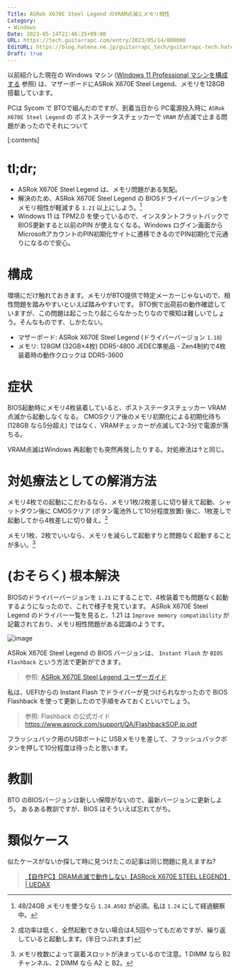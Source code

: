 ```yaml
---
Title: ASRok X670E Steel Legend のVRAM点滅とメモリ相性
Category:
- Windows
Date: 2023-05-14T22:46:25+09:00
URL: https://tech.guitarrapc.com/entry/2023/05/14/000000
EditURL: https://blog.hatena.ne.jp/guitarrapc_tech/guitarrapc-tech.hatenablog.com/atom/entry/4207575160648902174
Draft: true
---
```


以前紹介した現在の Windows マシン ([Windows 11 Professional マシンを構成する](https://tech.guitarrapc.com/entry/2023/05/09/759984) 参照) は、マザーボードにASRok X670E Steel Legend、メモリを128GB 搭載しています。

PCは Sycom で BTOで組んだのですが、到着当日から PC電源投入時に `ASRok X670E Steel Legend` の ポストステータスチェッカーで `VRAM` が点滅で止まる問題があったのでそれについて

[:contents]

# tl;dr;

* ASRok X670E Steel Legend は、メモリ問題がある気配。
* 解決のため、ASRok X670E Steel Legend の BIOSドライバーバージョンをメモリ相性が軽減する `1.21` 以上にしよう。[^1]
* Windows 11 は TPM2.0 を使っているので、インスタントフラットバックで BIOS更新すると以前のPIN が使えなくなる。Windows ログイン画面からMicrosoftアカウントのPIN初期化サイトに遷移できるのでPIN初期化で元通りになるので安心。

# 構成

環境にだけ触れておきます。メモリがBTO提供で特定メーカーじゃないので、相性問題を踏みやすいといえば踏みやすいです。
BTO側で出荷前の動作確認していますが、この問題は起こったり起こらなかったりなので検知は難しいでしょう。そんなものです、しかたない。

* マザーボード: ASRok X670E Steel Legend (ドライバーバージョン `1.18`)
* メモリ: 128GM (32GB×4枚) DDR5-4800 JEDEC準拠品 - Zen4制約で4枚装着時の動作クロックは DDR5-3600

# 症状

BIOS起動時にメモリ4枚装着していると、ポストステータスチェッカー VRAM 点滅から起動しなくなる。
CMOSクリア後のメモリ初期化による初期化待ち (128GB なら5分超え) ではなく、VRAMチェッカーが点滅して2-3分で電源が落ちる。

VRAM点滅はWindows 再起動でも突然再発したりする。対処療法は↑と同じ。

# 対処療法としての解消方法

メモリ4枚での起動にこだわるなら、メモリ1枚/2枚差しに切り替えて起動、シャットダウン後に CMOSクリア (ボタン電池外して10分程度放置) 後に、1枚差しで起動してから4枚差しに切り替え。[^2]

メモリ1枚、2枚でいいなら、メモリを減らして起動すりと問題なく起動することが多い。[^3]

# (おそらく) 根本解決

BIOSのドライバーバージョンを `1.21` にすることで、4枚装着でも問題なく起動するようになったので、これで様子を見ています。
ASRok X670E Steel Legend のドライバー一覧を見ると、1.21 は `Improve memory compatibility` が記載されており、メモリ相性問題がある認識のようです。

![image](https://user-images.githubusercontent.com/3856350/238206405-9302c335-5154-40e5-bd09-3ae9bd990096.png)

ASRok X670E Steel Legend の BIOS バージョンは、 `Instant Flash` か `BIOS Flashback` という方法で更新ができます。

> 参照: [ASRok X670E Steel Legend ユーザーガイド](https://download.asrock.com/Manual/X670E%20Steel%20Legend_Japanese.pdf)

私は、UEFIからの Instant Flash でドライバーが見つけられなかったので BIOS Flashback を使って更新したので手順をみておくといいでしょう。

> 参照: Flashback の公式ガイド https://www.asrock.com/support/QA/FlashbackSOP.jp.pdf

フラッシュバック用のUSBポートに USBメモリを差して、フラッシュバックボタンを押して10分程度は待ったと思います。

# 教訓

BTO のBIOSバージョンは新しい保障がないので、最新バージョンに更新しよう。
あるある教訓ですが、BIOS はそういえば忘れてがち。

# 類似ケース

似たケースがないか探して時に見つけたこの記事は同じ問題に見えますね?

> [【自作PC】DRAM点滅で動作しない【ASRock X670E STEEL LEGEND】 | UEDAX](https://uedax.jp/%E3%80%90%E8%87%AA%E4%BD%9Cpc%E3%80%91dram%E7%82%B9%E6%BB%85%E3%81%A7%E5%8B%95%E4%BD%9C%E3%81%97%E3%81%AA%E3%81%84%E3%80%90asrock-x670e-steel-legend%E3%80%91/)

[^1]: 48/24GB メモリを使うなら `1.24.AS02` が必須。私は `1.24` にして経過観察中。
[^2]: 成功率は低く、全然起動できない場合は4,5回やってもだめですが、繰り返していると起動します。(半日つぶれます)
[^3]: メモリ枚数によって装着スロットが決まっているので注意。1 DIMM なら B2チャンネル、2 DIMM なら A2 と B2。
